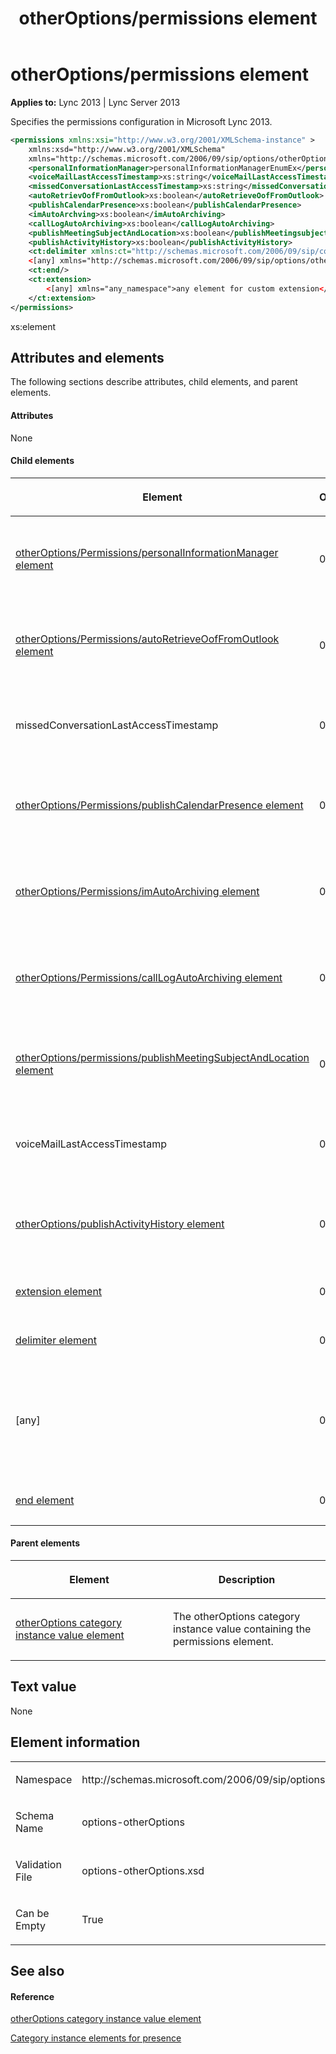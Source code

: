 ﻿---
title: otherOptions/permissions element
TOCTitle: otherOptions/permissions element
ms:assetid: 0d1925c4-072a-47ce-a824-5d25f0a616a5
ms:mtpsurl: https://msdn.microsoft.com/en-us/library/Dn454756(v=office.15)
ms:contentKeyID: 57093643
ms.date: 07/24/2014
mtps_version: v=office.15
dev_langs:
- xml
---

# otherOptions/permissions element


**Applies to:** Lync 2013 | Lync Server 2013

Specifies the permissions configuration in Microsoft Lync 2013.

``` xml
<permissions xmlns:xsi="http://www.w3.org/2001/XMLSchema-instance" >
    xmlns:xsd="http://www.w3.org/2001/XMLSchema"
    xmlns="http://schemas.microsoft.com/2006/09/sip/options/otherOptions">
    <personalInformationManager>personalInformationManagerEnumEx</personalInformationManager>
    <voiceMailLastAccessTimestamp>xs:string</voiceMailLastAccessTimestamp>
    <missedConversationLastAccessTimestamp>xs:string</missedConversationLastAccessTimestamp>
    <autoRetrievOofFromOutlook>xs:boolean</autoRetrieveOofFromOutlook>
    <publishCalendarPresence>xs:boolean</publishCalendarPresence>
    <imAutoArchving>xs:boolean</imAutoArchiving>
    <callLogAutoArchiving>xs:boolean</callLogAutoArchiving>
    <publishMeetingSubjectAndLocation>xs:boolean</publishMeetingsubjectAndLocation>
    <publishActivityHistory>xs:boolean</publishActivityHistory>
    <ct:delimiter xmlns:ct="http://schemas.microsoft.com/2006/09/sip/commontypes" />
    <[any] xmlns="http://schemas.microsoft.com/2006/09/sip/options/otherOptions">any element for a schema extension</[any]>
    <ct:end/>
    <ct:extension>
        <[any] xmlns="any_namespace">any element for custom extension</[any]>
    </ct:extension>
</permissions>
```

xs:element

## Attributes and elements

The following sections describe attributes, child elements, and parent elements.

#### Attributes

None

#### Child elements

<table>
<colgroup>
<col style="width: 33%" />
<col style="width: 33%" />
<col style="width: 33%" />
</colgroup>
<thead>
<tr class="header">
<th><p>Element</p></th>
<th><p>Occurrence</p></th>
<th><p>Description</p></th>
</tr>
</thead>
<tbody>
<tr class="odd">
<td><p><a href="otheroptions-permissions-personalinformationmanager-element.md">otherOptions/Permissions/personalInformationManager element</a></p></td>
<td><p>0 or 1</p></td>
<td><p>A simple XML element containing a value of the personalInformationManagerEnumEx type to specify the personal information manager for the user.</p></td>
</tr>
<tr class="even">
<td><p><a href="otheroptions-permissions-autoretrieveooffromoutlook-element.md">otherOptions/Permissions/autoRetrieveOofFromOutlook element</a></p></td>
<td><p>0 or 1</p></td>
<td><p>A simple XML element containing a value of the xs:boolean type to specify whether to automatically retrieve OOF messages from Outlook.</p></td>
</tr>
<tr class="odd">
<td><p>missedConversationLastAccessTimestamp</p></td>
<td><p>0 or 1</p></td>
<td><p>A simple XML element containing a value of the xs:string type to specify the time when the missed conversations were last accessed.</p></td>
</tr>
<tr class="even">
<td><p><a href="otheroptions-permissions-publishcalendarpresence-element.md">otherOptions/Permissions/publishCalendarPresence element</a></p></td>
<td><p>0 or 1</p></td>
<td><p>A simple XML element containing a value of the xs:boolean type to specify whether to publish calendar presence (true) or not (false). The default setting is true.</p></td>
</tr>
<tr class="odd">
<td><p><a href="otheroptions-permissions-imautoarchiving-element.md">otherOptions/Permissions/imAutoArchiving element</a></p></td>
<td><p>0 or 1</p></td>
<td><p>A simple XML element containing a value of the xs:boolean type to specify whether to automatically archive IM messages (true) or not (false). The default setting is true.</p></td>
</tr>
<tr class="even">
<td><p><a href="otheroptions-permissions-calllogautoarchiving-element.md">otherOptions/Permissions/callLogAutoArchiving element</a></p></td>
<td><p>0 or 1</p></td>
<td><p>A simple XML element containing a value of the xs:boolean type to specify whether to automatically archive call logs (true) or not (false). The default setting is true.</p></td>
</tr>
<tr class="odd">
<td><p><a href="otheroptions-permissions-publishmeetingsubjectandlocation-element.md">otherOptions/permissions/publishMeetingSubjectAndLocation element</a></p></td>
<td><p>0 or 1</p></td>
<td><p>A simple XML element containing a value of the xs:boolean type to specify whether to publish meeting subject and location (true) or not (false). The default setting is true.</p></td>
</tr>
<tr class="even">
<td><p>voiceMailLastAccessTimestamp</p></td>
<td><p>0 or 1</p></td>
<td><p>A simple XML element containing a value of the xs:string type to specify the time when the voice mail was last accessed.</p></td>
</tr>
<tr class="odd">
<td><p><a href="otheroptions-publishactivityhistory-element.md">otherOptions/publishActivityHistory element</a></p></td>
<td><p>0 or 1</p></td>
<td><p>A simple XML element containing a value of the xs:boolean type to specify whether to publish activity history (true) or not (false). The default setting is true.</p></td>
</tr>
<tr class="even">
<td><p><a href="extension-element.md">extension element</a></p></td>
<td><p>0 or 1</p></td>
<td><p>Application-dependent custom extension to this element.</p></td>
</tr>
<tr class="odd">
<td><p><a href="delimiter-element.md">delimiter element</a></p></td>
<td><p>0 or more</p></td>
<td><p>A marker to begin a version-dependent schema extension.</p></td>
</tr>
<tr class="even">
<td><p>[any]</p></td>
<td><p>0 or more</p></td>
<td><p>Custom element of any name in the same namespace describing a schema extension to this element. This element must be enclosed between a delimiter element and an end element or between a two delimiter elements.</p></td>
</tr>
<tr class="odd">
<td><p><a href="end-element.md">end element</a></p></td>
<td><p>0 or 1</p></td>
<td><p>The marker to end all the schema extensions.</p></td>
</tr>
</tbody>
</table>


#### Parent elements

<table>
<colgroup>
<col style="width: 50%" />
<col style="width: 50%" />
</colgroup>
<thead>
<tr class="header">
<th><p>Element</p></th>
<th><p>Description</p></th>
</tr>
</thead>
<tbody>
<tr class="odd">
<td><p><a href="otheroptions-category-instance-value-element.md">otherOptions category instance value element</a></p></td>
<td><p>The otherOptions category instance value containing the permissions element.</p></td>
</tr>
</tbody>
</table>


## Text value

None

## Element information

<table>
<colgroup>
<col style="width: 50%" />
<col style="width: 50%" />
</colgroup>
<tbody>
<tr class="odd">
<td><p>Namespace</p></td>
<td><p>http://schemas.microsoft.com/2006/09/sip/options/otherOptions</p></td>
</tr>
<tr class="even">
<td><p>Schema Name</p></td>
<td><p>options-otherOptions</p></td>
</tr>
<tr class="odd">
<td><p>Validation File</p></td>
<td><p>options-otherOptions.xsd</p></td>
</tr>
<tr class="even">
<td><p>Can be Empty</p></td>
<td><p>True</p></td>
</tr>
</tbody>
</table>


## See also

#### Reference

[otherOptions category instance value element](otheroptions-category-instance-value-element.md)

[Category instance elements for presence](category-instance-elements-for-presence.md)

